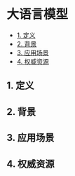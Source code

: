 # 大语言模型<!-- omit in toc -->

- [1. 定义](#1-定义)
- [2. 背景](#2-背景)
- [3. 应用场景](#3-应用场景)
- [4. 权威资源](#4-权威资源)

## 1. 定义

## 2. 背景

## 3. 应用场景

## 4. 权威资源
